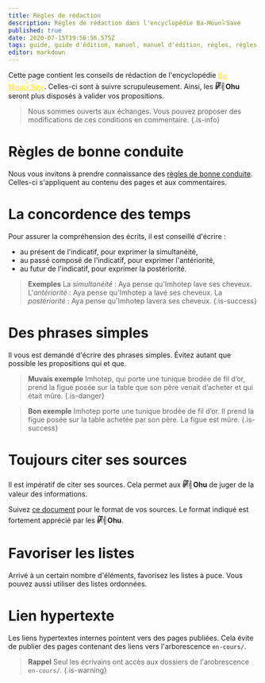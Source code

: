 ```yaml
---
title: Règles de rédaction
description: Règles de rédaction dans l'encyclopédie Ba-Moun𓅝Save
published: true
date: 2020-07-15T19:56:56.575Z
tags: guide, guide d'édition, manuel, manuel d'édition, règles, règles de rédaction, manuel de rédaction, guide de rédaction, règles du scribe, manuel du scribe
editor: markdown
---
```


Cette page contient les conseils de rédaction de l'encyclopédie <a href="/fr/home" style="font-family:'Yatra One', 'PT-Serif', serif;color: gold" >Ba-Moun𓅝Save</a>. Celles-ci sont à suivre scrupuleusement. Ainsi, les **𓏞𓏜 Ohu** seront plus disposés à valider vos propositions.

> Nous sommes ouverts aux échanges. Vous pouvez proposer des modifications de ces conditions en commentaire.
{.is-info}

# Règles de bonne conduite

Nous vous invitons à prendre connaissance des [règles de bonne conduite](/fr/regle-utilisation#règles-de-bonne-conduite). Celles-ci s'appliquent au contenu des pages et aux commentaires.

# La concordence des temps

Pour assurer la compréhension des écrits, il est conseillé d'écrire :

- au présent de l'indicatif, pour exprimer la simultanéité,
- au passé composé de l'indicatif, pour exprimer l'antériorité,
- au futur de l'indicatif, pour exprimer la postériorité.

> **Exemples**
> La *simultanéité* : Aya pense qu'Imhotep lave ses cheveux.
> L'*antériorité* : Aya pense qu'Imhotep a lavé ses cheveux.
> La *postériorité* : Aya pense qu'Imhotep lavera ses cheveux.
{.is-success}

# Des phrases simples

Il vous est demandé d'écrire des phrases simples. Évitez autant que possible les propositions qui et que.

> **Muvais exemple**
> Imhotep, qui porte une tunique brodée de fil d’or, prend la figue posée sur la table que son père venait d’acheter et qui était mûre.
{.is-danger}

> **Bon exemple**
> Imhotep porte une tunique brodée de fil d’or. Il prend la figue posée sur la table achetée par son père. La figue est mûre.
{.is-success}

# Toujours citer ses sources

Il est impératif de citer ses sources. Cela permet aux **𓏞𓏜 Ohu** de juger de la valeur des informations.

Suivez [ce document](https://www.reseau-canope.fr/savoirscdi/centre-de-ressources/fonds-documentaire-acquisition-traitement/le-traitement-documentaire/citer-ses-sources-et-presenter-une-bibliographie-lycee.html) pour le format de vos sources. Le format indiqué est fortement apprécié par les **𓏞𓏜 Ohu**.

# Favoriser les listes

Arrivé à un certain nombre d'éléments, favorisez les listes à puce. Vous pouvez aussi utiliser des listes ordonnées.

# Lien hypertexte

Les liens hypertextes internes pointent vers des pages publiées. Cela évite de publier des pages contenant des liens vers l'arborescence `en-cours/`.

> **Rappel**
> Seul les écrivains ont accès aux dossiers de l'arobrescence `en-cours/`.
{.is-warning}